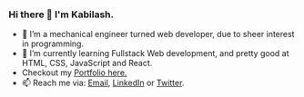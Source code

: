 ### Hi there 👋 I'm **Kabilash**.

- 🔭 I’m a mechanical engineer turned web developer, due to sheer interest in programming.
- 🌱 I’m currently learning Fullstack Web development, and pretty good at HTML, CSS, JavaScript and React.
- Checkout my [Portfolio here.](https://sparkly-nougat-6a6321.netlify.app/index.html)
- 📫 Reach me via: [Email](mailto:iamkabilash@gmail.com), [LinkedIn](https://www.linkedin.com/in/iamkabilash/) or [Twitter](https://twitter.com/iamkabilash).

<!--
**iamkabilash/iamkabilash** is a ✨ _special_ ✨ repository because its `README.md` (this file) appears on your GitHub profile.

Here are some ideas to get you started:

- 🔭 I’m currently working on ...
- 🌱 I’m currently learning ...
- 👯 I’m looking to collaborate on ...
- 🤔 I’m looking for help with ...
- 💬 Ask me about ...
- 📫 How to reach me: ...
- 😄 Pronouns: ...
- ⚡ Fun fact: ...
-->
